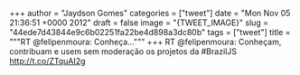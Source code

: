 
+++
author = "Jaydson Gomes"
categories = ["tweet"]
date = "Mon Nov 05 21:36:51 +0000 2012"
draft = false
image = "{TWEET_IMAGE}"
slug = "44ede7d43844e9c6b02251fa22be4d898a3dc80b"
tags = ["tweet"]
title = """RT @felipenmoura: Conheça..."""
+++
RT @felipenmoura: Conheçam, contribuam e usem sem moderação os projetos da #BrazilJS http://t.co/ZTquAI2g
